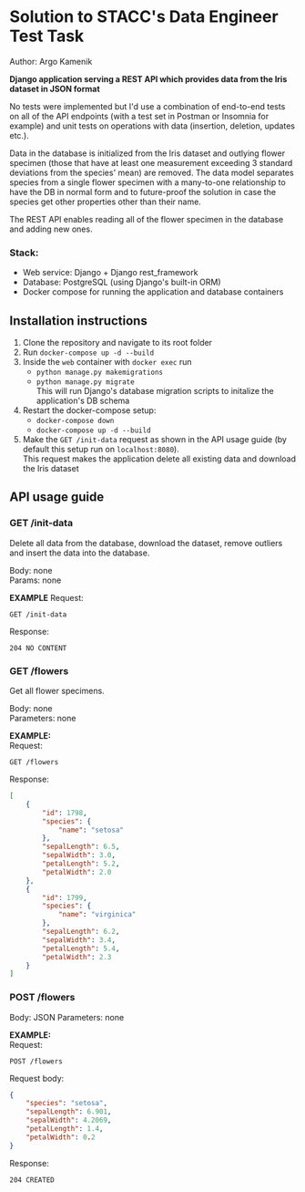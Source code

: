 # Solution to STACC's Data Engineer Test Task

Author: Argo Kamenik

**Django application serving a REST API which provides data from the Iris dataset in JSON format**

No tests were implemented but I'd use a combination of end-to-end tests on all of the API endpoints (with a test set in Postman or Insomnia for example) and unit tests on operations with data (insertion, deletion, updates etc.).

Data in the database is initialized from the Iris dataset and outlying flower specimen (those that have at least one measurement exceeding 3 standard deviations from the species' mean) are removed. The data model separates species from a single flower specimen with a many-to-one relationship to have the DB in normal form and to future-proof the solution in case the species get other properties other than their name.

The REST API enables reading all of the flower specimen in the database and adding new ones.

### Stack:
- Web service: Django + Django rest_framework
- Database: PostgreSQL (using Django's built-in ORM)
- Docker compose for running the application and database containers

## Installation instructions

1. Clone the repository and navigate to its root folder
2. Run `docker-compose up -d --build`
3. Inside the `web` container with `docker exec` run
    - `python manage.py makemigrations`
    - `python manage.py migrate` \
    This will run Django's database migration scripts to initalize the application's DB schema
4. Restart the docker-compose setup:
    - `docker-compose down`
    - `docker-compose up -d --build`
5. Make the `GET /init-data` request as shown in the API usage guide (by default this setup run on `localhost:8080`). \
This request makes the application delete all existing data and download the Iris dataset


## API usage guide

### GET /init-data

Delete all data from the database, download the dataset, remove outliers and insert the data into the database.

Body: none\
Params: none

**EXAMPLE**
Request:
```
GET /init-data
```

Response:
```
204 NO CONTENT
```

### GET /flowers

Get all flower specimens.

Body: none\
Parameters: none

**EXAMPLE:**\
Request:
```
GET /flowers
```

Response:
```json
[
	{
		"id": 1798,
		"species": {
			"name": "setosa"
		},
		"sepalLength": 6.5,
		"sepalWidth": 3.0,
		"petalLength": 5.2,
		"petalWidth": 2.0
	},
	{
		"id": 1799,
		"species": {
			"name": "virginica"
		},
		"sepalLength": 6.2,
		"sepalWidth": 3.4,
		"petalLength": 5.4,
		"petalWidth": 2.3
	}
]
```

### POST /flowers
Body: JSON
Parameters: none

**EXAMPLE:** \
Request: 

```
POST /flowers
```

Request body:
```json
{
    "species": "setosa",
    "sepalLength": 6.901,
    "sepalWidth": 4.2069,
    "petalLength": 1.4,
    "petalWidth": 0.2
}
```
Response:
```
204 CREATED
```

